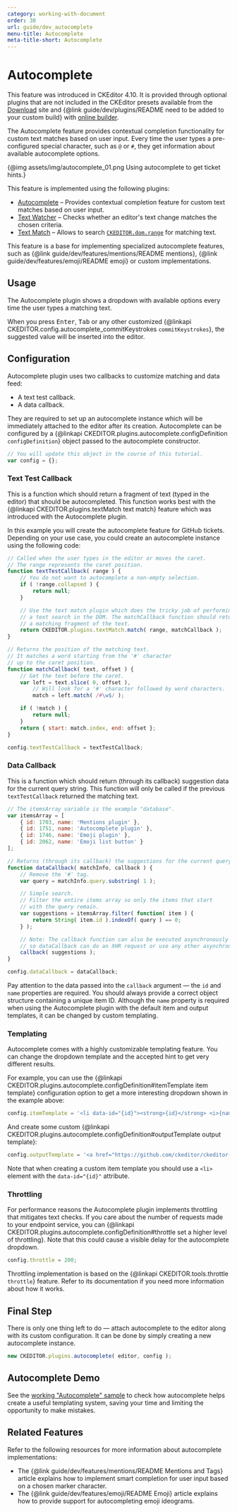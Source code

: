 ```yaml
---
category: working-with-document
order: 30
url: guide/dev_autocomplete
menu-title: Autocomplete
meta-title-short: Autocomplete
---
```

<!--
Copyright (c) 2003-2018, CKSource - Frederico Knabben. All rights reserved.
For licensing, see LICENSE.md.
-->

# Autocomplete

<info-box info="">
    This feature was introduced in CKEditor 4.10. It is provided through optional plugins that are not included in the CKEditor presets available from the <a href="https://ckeditor.com/ckeditor-4/download/">Download</a> site and {@link guide/dev/plugins/README need to be added to your custom build} with <a href="https://ckeditor.com/cke4/builder">online builder</a>.
</info-box>

The Autocomplete feature provides contextual completion functionality for custom text matches based on user input. Every time the user types a pre-configured special character, such as `@` or `#`, they get information about available autocomplete options.

{@img assets/img/autocomplete_01.png Using autocomplete to get ticket hints.}

This feature is implemented using the following plugins:

* [Autocomplete](https://ckeditor.com/cke4/addon/autocomplete) &ndash; Provides contextual completion feature for custom text matches based on user input.
* [Text Watcher](https://ckeditor.com/cke4/addon/textWatcher) &ndash; Checks whether an editor's text change matches the chosen criteria.
* [Text Match](https://ckeditor.com/cke4/addon/textMatch) &ndash; Allows to search [`CKEDITOR.dom.range`](https://docs.ckeditor.com/ckeditor4/latest/api/CKEDITOR_dom_range.html) for matching text.

This feature is a base for implementing specialized autocomplete features, such as {@link guide/dev/features/mentions/README mentions}, {@link guide/dev/features/emoji/README emoji} or custom implementations.

## Usage

The Autocomplete plugin shows a dropdown with available options every time the user types a matching text.

When you press <kbd>Enter</kbd>, <kbd>Tab</kbd> or any other customized {@linkapi CKEDITOR.config.autocomplete_commitKeystrokes `commitKeystrokes`}, the suggested value will be inserted into the editor.

## Configuration

Autocomplete plugin uses two callbacks to customize matching and data feed:

* A text test callback.
* A data callback.

They are required to set up an autocomplete instance which will be immediately attached to the editor after its creation. Autocomplete can be configured by a {@linkapi CKEDITOR.plugins.autocomplete.configDefinition `configDefinition`} object passed to the autocomplete constructor.

```javascript
// You will update this object in the course of this tutorial.
var config = {};
```

### Text Test Callback

This is a function which should return a fragment of text (typed in the editor) that should be autocompleted. This function works best with the {@linkapi CKEDITOR.plugins.textMatch text match} feature which was introduced with the Autocomplete plugin.

In this example you will create the autocomplete feature for GitHub tickets. Depending on your use case, you could create an autocomplete instance using the following code:

```javascript
// Called when the user types in the editor or moves the caret.
// The range represents the caret position.
function textTestCallback( range ) {
	// You do not want to autocomplete a non-empty selection.
	if ( !range.collapsed ) {
		return null;
	}

	// Use the text match plugin which does the tricky job of performing
	// a text search in the DOM. The matchCallback function should return
	// a matching fragment of the text.
	return CKEDITOR.plugins.textMatch.match( range, matchCallback );
}

// Returns the position of the matching text.
// It matches a word starting from the '#' character
// up to the caret position.
function matchCallback( text, offset ) {
	// Get the text before the caret.
	var left = text.slice( 0, offset ),
		// Will look for a '#' character followed by word characters.
		match = left.match( /#\w$/ );

	if ( !match ) {
		return null;
	}
	return { start: match.index, end: offset };
}

config.textTestCallback = textTestCallback;
```

### Data Callback

This is a function which should return (through its callback) suggestion data for the current query string. This function will only be called if the previous `textTestCallback` returned the matching text.

```javascript
// The itemsArray variable is the example "database".
var itemsArray = [
	{ id: 1703, name: 'Mentions plugin' },
	{ id: 1751, name: 'Autocomplete plugin' },
	{ id: 1746, name: 'Emoji plugin' },
	{ id: 2062, name: 'Emoji list button' }
];

// Returns (through its callback) the suggestions for the current query.
function dataCallback( matchInfo, callback ) {
	// Remove the '#' tag.
	var query = matchInfo.query.substring( 1 );

	// Simple search.
	// Filter the entire items array so only the items that start
	// with the query remain.
	var suggestions = itemsArray.filter( function( item ) {
		return String( item.id ).indexOf( query ) == 0;
	} );

	// Note: The callback function can also be executed asynchronously
	// so dataCallback can do an XHR request or use any other asynchronous API.
	callback( suggestions );
}

config.dataCallback = dataCallback;
```

Pay attention to the data passed into the `callback` argument &mdash; the `id` and `name` properties are required. You should always provide a correct object structure containing a unique item ID. Although the `name` property is required when using the Autocomplete plugin with the default item and output templates, it can be changed by custom templating.

### Templating

Autocomplete comes with a highly customizable templating feature. You can change the dropdown template and the accepted hint to get very different results.

For example, you can use the {@linkapi CKEDITOR.plugins.autocomplete.configDefinition#itemTemplate item template} configuration option to get a more interesting dropdown shown in the example above:

```javascript
config.itemTemplate = '<li data-id="{id}"><strong>{id}</strong> <i>{name}</i></li>';
```

And create some custom {@linkapi CKEDITOR.plugins.autocomplete.configDefinition#outputTemplate output template}:

```javascript
config.outputTemplate = '<a href="https://github.com/ckeditor/ckeditor-dev/issues/{id}">#{id}</a>';
```

Note that when creating a custom item template you should use a `<li>` element with the `data-id="{id}"` attribute.

### Throttling

For performance reasons the Autocomplete plugin implements throttling that mitigates text checks. If you care about the number of requests made to your endpoint service, you can {@linkapi CKEDITOR.plugins.autocomplete.configDefinition#throttle set a higher level of throttling}. Note that this could cause a visible delay for the autocomplete dropdown.

```javascript
config.throttle = 200;
```

Throttling implementation is based on the {@linkapi CKEDITOR.tools.throttle `throttle`} feature. Refer to its documentation if you need more information about how it works.

## Final Step

There is only one thing left to do &mdash; attach autocomplete to the editor along with its custom configuration. It can be done by simply creating a new autocomplete instance.

```javascript
new CKEDITOR.plugins.autocomplete( editor, config );
```

## Autocomplete Demo

See the [working "Autocomplete" sample](https://sdk.ckeditor.com/samples/autocomplete.html) to check how autocomplete helps create a useful templating system, saving your time and limiting the opportunity to make mistakes.

## Related Features

Refer to the following resources for more information about autocomplete implementations:

* The {@link guide/dev/features/mentions/README Mentions and Tags} article explains how to implement smart completion for user input based on a chosen marker character.
* The {@link guide/dev/features/emoji/README Emoji} article explains how to provide support for autocompleting emoji ideograms.
